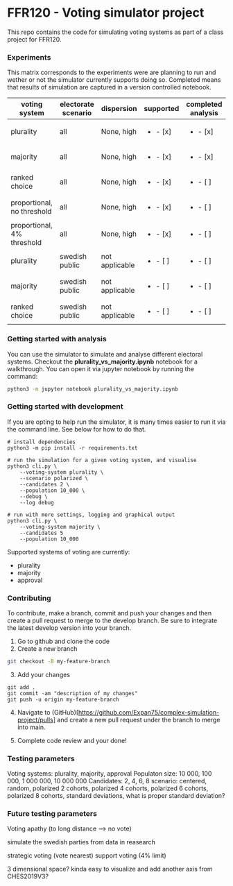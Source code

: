 # FFR120 - Voting simulator project

This repo contains the code for simulating voting systems as part of a class project for FFR120.

### Experiments

This matrix corresponds to the experiments were are planning to run and wether or not the simulator currently supports doing so. Completed means that results of simulation are captured in a version controlled notebook.

| voting system              | electorate scenario | dispersion     | supported                | completed analysis       |
| -------------------------- | ------------------- | -------------- | ------------------------ | ------------------------ |
| plurality                  | all                 | None, high     | <ul><li>- [x] </li></ul> | <ul><li>- [x] </li></ul> |
| majority                   | all                 | None, high     | <ul><li>- [x] </li></ul> | <ul><li>- [x] </li></ul> |
| ranked choice              | all                 | None, high     | <ul><li>- [x] </li></ul> | <ul><li>- [ ] </li></ul> |
| proportional, no threshold | all                 | None, high     | <ul><li>- [x] </li></ul> | <ul><li>- [ ] </li></ul> |
| proportional, 4% threshold | all                 | None, high     | <ul><li>- [x] </li></ul> | <ul><li>- [ ] </li></ul> |
| plurality                  | swedish public      | not applicable | <ul><li>- [ ] </li></ul> | <ul><li>- [ ] </li></ul> |
| majority                   | swedish public      | not applicable | <ul><li>- [ ] </li></ul> | <ul><li>- [ ] </li></ul> |
| ranked choice              | swedish public      | not applicable | <ul><li>- [ ] </li></ul> | <ul><li>- [ ] </li></ul> |

### Getting started with analysis

You can use the simulator to simulate and analyse different electoral systems. Checkout the **plurality_vs_majority.ipynb** notebook for a walkthrough. You can open it via jupyter notebook by running the command:

```bash
python3 -m jupyter notebook plurality_vs_majority.ipynb
```

### Getting started with development

If you are opting to help run the simulator, it is many times easier to run it via the command line. See below for how to do that.

```
# install dependencies
python3 -m pip install -r requirements.txt

# run the simulation for a given voting system, and visualise
python3 cli.py \
    --voting-system plurality \
    --scenario polarized \
    --candidates 2 \
    --population 10_000 \
    --debug \
    --log debug

# run with more settings, logging and graphical output
python3 cli.py \
    --voting-system majority \
    --candidates 5
    --population 10_000
```

Supported systems of voting are currently:

- plurality
- majority
- approval

### Contributing

To contribute, make a branch, commit and push your changes and then create a pull request to merge to the develop branch. Be sure to integrate the latest develop version into your branch.

1. Go to github and clone the code
2. Create a new branch

```bash
git checkout -B my-feature-branch
```

3. Add your changes

```
git add .
git commit -am "description of my changes"
git push -u origin my-feature-branch
```

4. Navigate to (GitHub)[https://github.com/Expan75/complex-simulation-project/pulls] and create a new pull request under the branch to merge into main.

5. Complete code review and your done!

### Testing parameters

Voting systems: plurality, majority, approval
Populaton size: 10 000, 100 000, 1 000 000, 10 000 000
Candidates: 2, 4, 6, 8
scenario: centered, random, polarized 2 cohorts, polarized 4 cohorts, polarized 6 cohorts, polarized 8 cohorts,
standard deviations, what is proper standard deviation?

### Future testing parameters

Voting apathy (to long distance --> no vote)

simulate the swedish parties from data in reasearch

strategic voting (vote nearest)
support voting (4% limit)

3 dimensional space? kinda easy to visualize and add another axis from CHES2019V3?
